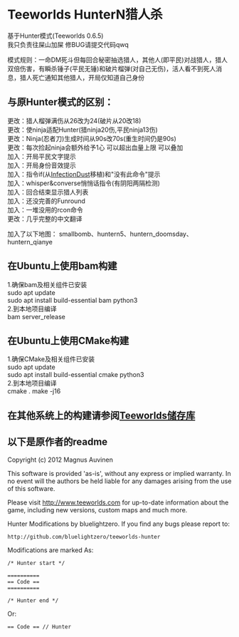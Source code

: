 Teeworlds HunterN猎人杀
=====================
基于Hunter模式(Teeworlds 0.6.5)<br />
我只负责往屎山加屎 修BUG请提交代码qwq<br />

模式规则：一命DM死斗但每回合秘密抽选猎人，其他人(即平民)对战猎人，猎人双倍伤害，有瞬杀锤子(平民无锤)和破片榴弹(对自己无伤)，活人看不到死人消息，猎人死亡通知其他猎人，开局仅知道自己身份

与原Hunter模式的区别：
-----------------------
更改：猎人榴弹满伤从26改为24(破片从20改18)<br />
更改：使ninja适配Hunter(猎ninja20伤,平民ninja13伤)<br />
更改：Ninja(忍者刀)生成时间从90s改70s(重生时间仍是90s)<br />
更改：每次捡起ninja会额外给予1心 可以超出血量上限 可以叠加<br />
加入：开局平民文字提示<br />
加入：开局身份音效提示<br />
加入：指令if(从[InfectionDust](https://github.com/InfectionDust/teeworlds-infclassR/)移植)和"没有此命令"提示<br />
加入：whisper&converse悄悄话指令(有阴阳两隔检测)<br />
加入：回合结束显示猎人列表<br />
加入：还没完善的Funround<br />
加入：一堆没用的rcon命令<br />
更改：几乎完整的中文翻译<br />

加入了以下地图：
smallbomb、huntern5、huntern_doomsday、huntern_qianye

在Ubuntu上使用bam构建
--------------
1.确保bam及相关组件已安装<br />
    sudo apt update<br />
    sudo apt install build-essential bam python3<br />
2.到本地项目编译<br />
    bam server_release

在Ubuntu上使用CMake构建
--------------
1.确保CMake及相关组件已安装<br />
    sudo apt update<br />
    sudo apt install build-essential cmake python3<br />
2.到本地项目编译<br />
    cmake .
    make -j16

在其他系统上的构建请参阅[Teeworlds储存库](https://github.com/teeworlds/teeworlds)
--------------

以下是原作者的readme
-------------

Copyright (c) 2012 Magnus Auvinen


This software is provided 'as-is', without any express or implied
warranty. In no event will the authors be held liable for any damages
arising from the use of this software.


Please visit http://www.teeworlds.com for up-to-date information about 
the game, including new versions, custom maps and much more.

Hunter Modifications by bluelightzero.
If you find any bugs please report to:

	http://github.com/bluelightzero/teeworlds-hunter
	
Modifications are marked As:

	/* Hunter start */

	==========
	== Code ==
	==========

	/* Hunter end */

Or:

	== Code == // Hunter
